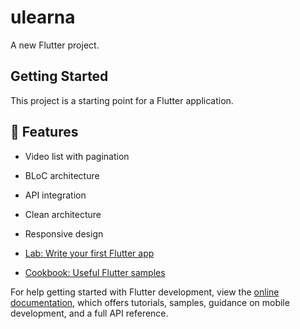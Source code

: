 # ulearna

A new Flutter project.

## Getting Started

This project is a starting point for a Flutter application.


## 🚀 Features

- Video list with pagination
- BLoC architecture
- API integration
- Clean architecture
- Responsive design


- [Lab: Write your first Flutter app](https://docs.flutter.dev/get-started/codelab)
- [Cookbook: Useful Flutter samples](https://docs.flutter.dev/cookbook)

For help getting started with Flutter development, view the
[online documentation](https://docs.flutter.dev/), which offers tutorials,
samples, guidance on mobile development, and a full API reference.
